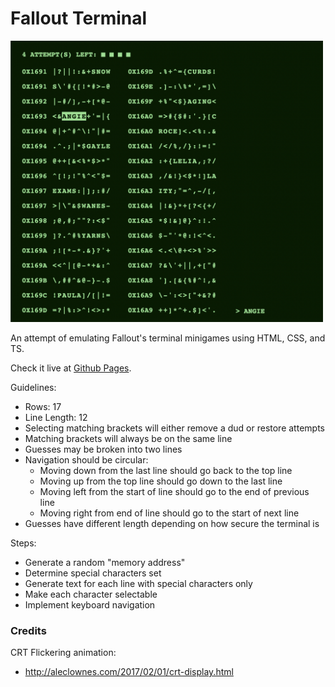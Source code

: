 
# Fallout Terminal

<img src="./screenshot.png" width=500 height=450>

An attempt of emulating Fallout's terminal minigames using HTML, CSS, and TS.

Check it live at [Github Pages](https://yrachid.github.io/fallout-terminal/).

Guidelines:

- Rows: 17
- Line Length: 12
- Selecting matching brackets will either remove a dud or restore attempts
- Matching brackets will always be on the same line
- Guesses may be broken into two lines
- Navigation should be circular:
  - Moving down from the last line should go back to the top line
  - Moving up from the top line should go down to the last line
  - Moving left from the start of line should go to the end of previous line
  - Moving right from end of line should go to the start of next line
- Guesses have different length depending on how secure the terminal is

Steps:

- Generate a random "memory address"
- Determine special characters set
- Generate text for each line with special characters only
- Make each character selectable
- Implement keyboard navigation


### Credits

CRT Flickering animation:
- http://aleclownes.com/2017/02/01/crt-display.html